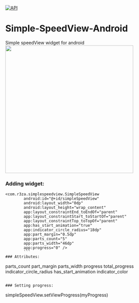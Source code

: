 [![API](https://img.shields.io/badge/API-14%2B-brightgreen.svg?style=flat)](https://android-arsenal.com/api?level=14)
# Simple-SpeedView-Android
Simple speedView widget for android
<img src="https://github.com/r3za13/Simple-SpeedView-Android/blob/master/sample.gif" width="400">

### Adding widget:
```
<com.r3za.simplespeedview.SimpleSpeedView
        android:id="@+id/simpleSpeedView"
        android:layout_width="0dp"
        android:layout_height="wrap_content"
        app:layout_constraintEnd_toEndOf="parent"
        app:layout_constraintStart_toStartOf="parent"
        app:layout_constraintTop_toTopOf="parent"
        app:has_start_animation="true"
        app:indicator_circle_radius="18dp"
        app:part_margin="0.5dp"
        app:parts_count="5"
        app:parts_width="46dp"
        app:progress="0" />
        ```
### Attributes:
```
parts_count
part_margin
parts_width
progress
total_progress
indicator_circle_radius
has_start_animation
indicator_color
```

### Setting progress:
```
simpleSpeedView.setViewProgress(myProgress)
```

